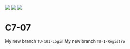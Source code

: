 ![](https://img.shields.io/badge/node-16.17.0%20(LTS)-red)  ![](https://img.shields.io/badge/npm-8.19.2-orange)  ![](https://img.shields.io/badge/Typescript-4.8.3-lightgrey)  ![]()![]()![]()![]()

# C7-07

My new branch `TU-101-Login`
My new branch `TU-1-Registro`
